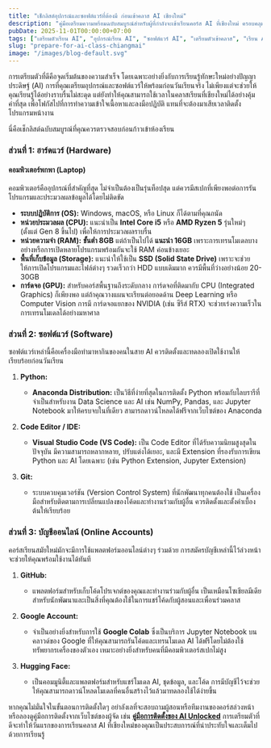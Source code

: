 ```yaml
---
title: "เช็กลิสต์อุปกรณ์และซอฟต์แวร์ที่ต้องมี ก่อนเข้าคลาส AI เชียงใหม่"
description: "คู่มือเตรียมความพร้อมฉบับสมบูรณ์สำหรับผู้ที่กำลังจะเข้าเรียนคอร์ส AI ที่เชียงใหม่ ครอบคลุมทั้งสเปกคอมพิวเตอร์, ซอฟต์แวร์, และบัญชีออนไลน์ที่ต้องมี"
pubDate: 2025-11-01T00:00:00+07:00
tags: ["เตรียมตัวเรียน AI", "อุปกรณ์เรียน AI", "ซอฟต์แวร์ AI", "เตรียมตัวเข้าคลาส", "เรียน AI เชียงใหม่"]
slug: "prepare-for-ai-class-chiangmai"
image: "/images/blog-default.svg"
---
```


การเตรียมตัวที่ดีคือจุดเริ่มต้นของความสำเร็จ โดยเฉพาะอย่างยิ่งกับการเรียนรู้ทักษะใหม่อย่างปัญญาประดิษฐ์ (AI) การที่คุณเตรียมอุปกรณ์และซอฟต์แวร์ให้พร้อมก่อนวันเรียนจริง ไม่เพียงแต่จะช่วยให้คุณเรียนรู้ได้อย่างราบรื่นไม่สะดุด แต่ยังทำให้คุณสามารถใช้เวลาในคลาสเรียนที่เชียงใหม่ได้อย่างคุ้มค่าที่สุด เพื่อโฟกัสไปที่การทำความเข้าใจเนื้อหาและลงมือปฏิบัติ แทนที่จะต้องมาเสียเวลาติดตั้งโปรแกรมหน้างาน

นี่คือเช็กลิสต์ฉบับสมบูรณ์ที่คุณควรตรวจสอบก่อนก้าวเข้าห้องเรียน

### ส่วนที่ 1: ฮาร์ดแวร์ (Hardware)

#### คอมพิวเตอร์พกพา (Laptop)
คอมพิวเตอร์คืออุปกรณ์ที่สำคัญที่สุด ไม่จำเป็นต้องเป็นรุ่นท็อปสุด แต่ควรมีสเปกที่เพียงพอต่อการรันโปรแกรมและประมวลผลข้อมูลได้โดยไม่ติดขัด

- **ระบบปฏิบัติการ (OS):** Windows, macOS, หรือ Linux ก็ได้ตามที่คุณถนัด
- **หน่วยประมวลผล (CPU):** แนะนำเป็น **Intel Core i5** หรือ **AMD Ryzen 5** รุ่นใหม่ๆ (ตั้งแต่ Gen 8 ขึ้นไป) เพื่อให้การประมวลผลราบรื่น
- **หน่วยความจำ (RAM):** **ขั้นต่ำ 8GB** แต่ถ้าเป็นไปได้ **แนะนำ 16GB** เพราะการเทรนโมเดลบางอย่างหรือการเปิดหลายโปรแกรมพร้อมกันจะใช้ RAM ค่อนข้างเยอะ
- **พื้นที่เก็บข้อมูล (Storage):** แนะนำให้ใช้เป็น **SSD (Solid State Drive)** เพราะจะช่วยให้การเปิดโปรแกรมและไฟล์ต่างๆ รวดเร็วกว่า HDD แบบเดิมมาก ควรมีพื้นที่ว่างอย่างน้อย 20-30GB
- **การ์ดจอ (GPU):** สำหรับคอร์สพื้นฐานถึงระดับกลาง การ์ดจอที่ติดมากับ CPU (Integrated Graphics) ก็เพียงพอ แต่ถ้าคุณวางแผนจะเรียนต่อยอดด้าน Deep Learning หรือ Computer Vision การมี การ์ดจอแยกของ NVIDIA (เช่น ซีรีส์ RTX) จะช่วยเร่งความเร็วในการเทรนโมเดลได้อย่างมหาศาล

### ส่วนที่ 2: ซอฟต์แวร์ (Software)

ซอฟต์แวร์เหล่านี้คือเครื่องมือทำมาหากินของคนในสาย AI ควรติดตั้งและทดลองเปิดใช้งานให้เรียบร้อยก่อนวันเรียน

1.  **Python:**
    - **Anaconda Distribution:** เป็นวิธีที่ง่ายที่สุดในการติดตั้ง Python พร้อมกับไลบรารีที่จำเป็นสำหรับงาน Data Science และ AI เช่น NumPy, Pandas, และ Jupyter Notebook มาให้ครบจบในที่เดียว สามารถดาวน์โหลดได้ฟรีจากเว็บไซต์ของ Anaconda

2.  **Code Editor / IDE:**
    - **Visual Studio Code (VS Code):** เป็น Code Editor ที่ได้รับความนิยมสูงสุดในปัจจุบัน มีความสามารถหลากหลาย, ปรับแต่งได้เยอะ, และมี Extension ที่รองรับการเขียน Python และ AI โดยเฉพาะ (เช่น Python Extension, Jupyter Extension)

3.  **Git:**
    - ระบบควบคุมเวอร์ชัน (Version Control System) ที่นักพัฒนาทุกคนต้องใช้ เป็นเครื่องมือสำหรับติดตามการเปลี่ยนแปลงของโค้ดและทำงานร่วมกับผู้อื่น ควรติดตั้งและตั้งค่าเบื้องต้นให้เรียบร้อย

### ส่วนที่ 3: บัญชีออนไลน์ (Online Accounts)

คอร์สเรียนสมัยใหม่มักจะมีการใช้แพลตฟอร์มออนไลน์ต่างๆ ร่วมด้วย การสมัครบัญชีเหล่านี้ไว้ล่วงหน้าจะช่วยให้คุณพร้อมใช้งานได้ทันที

1.  **GitHub:**
    - แพลตฟอร์มสำหรับเก็บโค้ดโปรเจกต์ของคุณและทำงานร่วมกับผู้อื่น เป็นเหมือนโซเชียลมีเดียสำหรับนักพัฒนาและเป็นสิ่งที่คุณต้องใช้ในการแชร์โค้ดกับผู้สอนและเพื่อนร่วมคลาส

2.  **Google Account:**
    - จำเป็นอย่างยิ่งสำหรับการใช้ **Google Colab** ซึ่งเป็นบริการ Jupyter Notebook บนคลาวด์ของ Google ที่ให้คุณสามารถรันโค้ดและเทรนโมเดล AI ได้ฟรีโดยไม่ต้องใช้ทรัพยากรเครื่องของตัวเอง เหมาะอย่างยิ่งสำหรับคนที่มีคอมพิวเตอร์สเปกไม่สูง

3.  **Hugging Face:**
    - เป็นคอมมูนิตี้และแพลตฟอร์มสำหรับแชร์โมเดล AI, ชุดข้อมูล, และโค้ด การมีบัญชีไว้จะช่วยให้คุณสามารถดาวน์โหลดโมเดลที่คนอื่นสร้างไว้แล้วมาทดลองใช้ได้ง่ายขึ้น

หากคุณไม่มั่นใจในขั้นตอนการติดตั้งใดๆ อย่าลังเลที่จะสอบถามผู้สอนหรือทีมงานของคอร์สล่วงหน้า หรือลองดูคู่มือการติดตั้งจากเว็บไซต์ของผู้จัด เช่น **[คู่มือการติดตั้งของ AI Unlocked](https://www.aiunlockinnovations.com/install-guide)** การเตรียมตัวที่ดีจะทำให้วันแรกของการเรียนคลาส AI ที่เชียงใหม่ของคุณเป็นประสบการณ์ที่น่าประทับใจและเต็มไปด้วยการเรียนรู้
